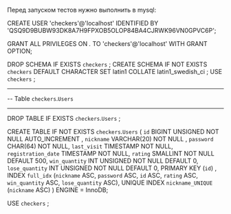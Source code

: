 Перед запуском тестов нужно выполнить в mysql:

CREATE USER 'checkers'@'localhost' IDENTIFIED BY 'QSQ9D9BUBW93DK8A7H9FPXOB5OLOP84BA4CJRWK96VN0GPVC6P';

GRANT ALL PRIVILEGES ON *.* TO 'checkers'@'localhost' WITH GRANT OPTION;

DROP SCHEMA IF EXISTS `checkers` ;
CREATE SCHEMA IF NOT EXISTS `checkers` DEFAULT CHARACTER SET latin1 COLLATE latin1_swedish_ci ;
USE `checkers` ;

-- -----------------------------------------------------
-- Table `checkers`.`Users`
-- -----------------------------------------------------
DROP TABLE IF EXISTS `checkers`.`Users` ;

CREATE  TABLE IF NOT EXISTS `checkers`.`Users` (
  `id` BIGINT UNSIGNED NOT NULL AUTO_INCREMENT ,
  `nickname` VARCHAR(20) NOT NULL ,
  `password` CHAR(64) NOT NULL,
  `last_visit` TIMESTAMP NOT NULL,
  `registration_date` TIMESTAMP NOT NULL,
  `rating` SMALLINT NOT NULL DEFAULT 500,
  `win_quantity` INT UNSIGNED NOT NULL DEFAULT 0,
  `lose_quantity` INT UNSIGNED NOT NULL DEFAULT 0,
  PRIMARY KEY (`id`) ,
  INDEX `full_idx` (`nickname` ASC, `password` ASC, `id` ASC, `rating` ASC, `win_quantity` ASC, `lose_quantity` ASC),
  UNIQUE INDEX `nickname_UNIQUE` (`nickname` ASC) )
ENGINE = InnoDB;

USE `checkers` ;